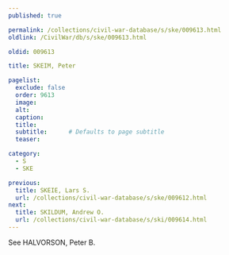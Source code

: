 ```yaml
---
published: true

permalink: /collections/civil-war-database/s/ske/009613.html
oldlink: /CivilWar/db/s/ske/009613.html

oldid: 009613

title: SKEIM, Peter

pagelist:
  exclude: false
  order: 9613
  image: 
  alt:
  caption:
  title:
  subtitle:      # Defaults to page subtitle
  teaser:

category: 
  - S 
  - SKE

previous:
  title: SKEIE, Lars S.
  url: /collections/civil-war-database/s/ske/009612.html  
next:
  title: SKILDUM, Andrew O.
  url: /collections/civil-war-database/s/ski/009614.html   
---
```

See HALVORSON, Peter B.